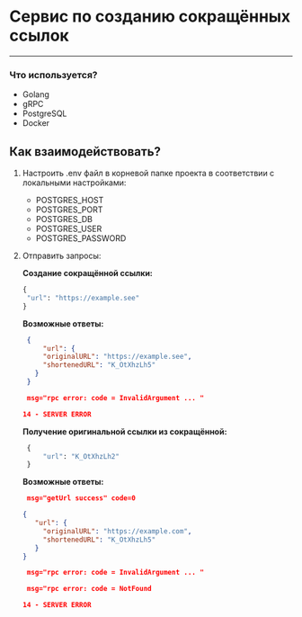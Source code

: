 # Сервис по созданию сокращённых ссылок

---
### Что используется?

- Golang
- gRPC
- PostgreSQL
- Docker

## Как взаимодействовать?

1. Настроить .env файл в корневой папке проекта в соответствии с локальными настройками:
    * POSTGRES_HOST
    * POSTGRES_PORT
    * POSTGRES_DB
    * POSTGRES_USER
    * POSTGRES_PASSWORD

2. Отправить запросы:

   **Создание сокращённой ссылки:**
    ```protobuf
   {   
     "url": "https://example.see"
    }
   ```

   **Возможные ответы:**
   ```json lines
    {
        "url": {
        "originalURL": "https://example.see",
        "shortenedURL": "K_OtXhzLh5"
      }
    }
   
    msg="rpc error: code = InvalidArgument ... "
   
   14 - SERVER ERROR
   ```

   **Получение оригинальной ссылки из сокращённой:**
   ```protobuf
    {
        "url": "K_OtXhzLh2"
    }
   ```

   **Возможные ответы:**
   ```json lines
    msg="getUrl success" code=0 
   
   {
      "url": {
        "originalURL": "https://example.com",
        "shortenedURL": "K_OtXhzLh5"
      }
   }
   
    msg="rpc error: code = InvalidArgument ... "
   
    msg="rpc error: code = NotFound
   
   14 - SERVER ERROR
   ```